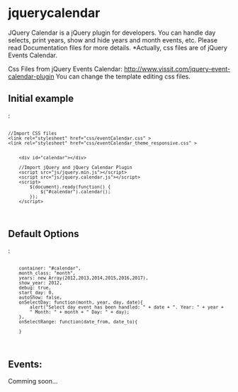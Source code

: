 jquerycalendar
==============

JQuery Calendar is a jQuery plugin for developers. You can handle day selects, print years, show and hide years and month events, etc. Please read Documentation files for more details. *Actually, css files are of jQuery Events Calendar.

Css Files from jQuery Events Calendar: http://www.vissit.com/jquery-event-calendar-plugin
You can change the template editing css files.

<h2>Initial example</h2>:
<code>

    //Import CSS files        
    <link rel="stylesheet" href="css/eventCalendar.css" >
    <link rel="stylesheet" href="css/eventCalendar_theme_responsive.css" >    
    

        <div id="calendar"></div>
        
        //Import jQuery and jQuery Calendar Plugin
        <script src="js/jquery.min.js"></script>
        <script src="js/jquery.calendar.js"></script>
        <script>
            $(document).ready(function() {
                $("#calendar").calendar();
            });
        </script>
</code>

<h2>Default Options</h2>:
<code>
                
        container: "#calendar",
        month_class: "month",
        years: new Array(2012,2013,2014,2015,2016,2017),
        show_year: 2012,
        debug: true,
        start_day: 0,
        autoShow: false,             
        onSelectDay: function(month, year, day, date){
            alert("Select day event has been handled: " + date + ". Year: " + year + 
            " Month: " + month + " Day: " + day);
        },
        onSelectRange: function(date_from, date_to){

        }
    
</code>
<h2>Events:</h2>
Comming soon...
